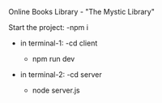 Online Books Library - "The Mystic Library"

Start the project:
-npm i


 - in terminal-1:
    -cd client
    - npm run dev

 - in terminal-2:
    -cd server
    - node server.js
